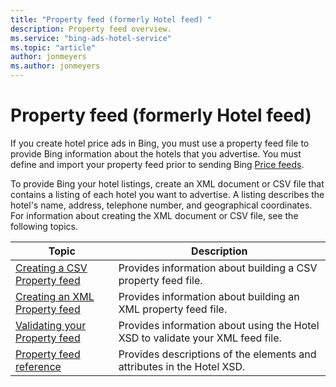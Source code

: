 ```yaml
---
title: "Property feed (formerly Hotel feed) "
description: Property feed overview.
ms.service: "bing-ads-hotel-service"
ms.topic: "article"
author: jonmeyers
ms.author: jonmeyers
---
```


# Property feed (formerly Hotel feed)

If you create hotel price ads in Bing, you must use a property feed file to provide Bing information about the hotels that you advertise. You must define and import your property feed prior to sending Bing [Price feeds](../transaction-message/transaction-message.md).

To provide Bing your hotel listings, create an XML document or CSV file that contains a listing of each hotel you want to advertise. A listing describes the hotel's name, address, telephone number, and geographical coordinates. For information about creating the XML document or CSV file, see the following topics.

|Topic|Description
|-|-
|[Creating a CSV Property feed](../hotel-feed/create-csv-hotel-feed.md)|Provides information about building a CSV property feed file.
|[Creating an XML Property feed](../hotel-feed/create-hotel-feed.md)|Provides information about building an XML property feed file.
|[Validating your Property feed](../hotel-feed/validate-hotel-feed.md)|Provides information about using the Hotel XSD to validate your XML feed file.
|[Property feed reference](../hotel-feed/reference.md)|Provides descriptions of the elements and attributes in the Hotel XSD.

